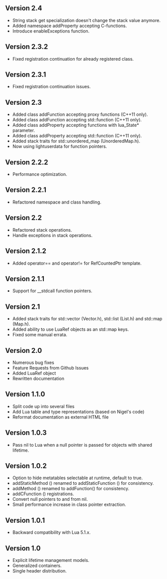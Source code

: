 ## Version 2.4

* String stack get specialization doesn't change the stack value anymore.
* Added namespace addProperty accepting C-functions.
* Introduce enableExceptions function.

## Version 2.3.2

* Fixed registration continuation for already registered class.

## Version 2.3.1

* Fixed registration continuation issues.

## Version 2.3

* Added class addFunction accepting proxy functions (C++11 only).
* Added class addFunction accepting std::function (C++11 only).
* Added class addProperty accepting functions with lua_State* parameter.
* Added class addProperty accepting std::function (C++11 only).
* Added stack traits for std::unordered_map (UnorderedMap.h).
* Now using lightuserdata for function pointers.

## Version 2.2.2

* Performance optimization.

## Version 2.2.1

* Refactored namespace and class handling.

## Version 2.2

* Refactored stack operations.
* Handle exceptions in stack operations.

## Version 2.1.2

* Added operator== and operator!= for RefCountedPtr template.

## Version 2.1.1

* Support for __stdcall function pointers.

## Version 2.1

* Added stack traits for std::vector (Vector.h), std::list (List.h) and std::map (Map.h).
* Added ability to use LuaRef objects as an std::map keys.
* Fixed some manual errata.

## Version 2.0

* Numerous bug fixes
* Feature Requests from Github Issues
* Added LuaRef object
* Rewritten documentation

## Version 1.1.0

* Split code up into several files
* Add Lua table and type representations (based on Nigel's code)
* Reformat documentation as external HTML file

## Version 1.0.3

* Pass nil to Lua when a null pointer is passed for objects with shared lifetime.

## Version 1.0.2

* Option to hide metatables selectable at runtime, default to true.
* addStaticMethod () renamed to addStaticFunction () for consistency.
* addMethod () renamed to addFunction() for consistency.
* addCFunction () registrations.
* Convert null pointers to and from nil.
* Small performance increase in class pointer extraction.

## Version 1.0.1

* Backward compatibility with Lua 5.1.x.

## Version 1.0

* Explicit lifetime management models.
* Generalized containers.
* Single header distribution.
